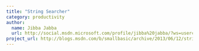 ```yaml
---
title: "String Searcher"
category: productivity
author:
  name: Jibba Jabba
  url: http://social.msdn.microsoft.com/profile/jibba%20jabba/?ws=usercard-mini
project_url: http://blogs.msdn.com/b/smallbasic/archive/2013/06/12/string-searcher-small-basic-featured-program.aspx
---
```


